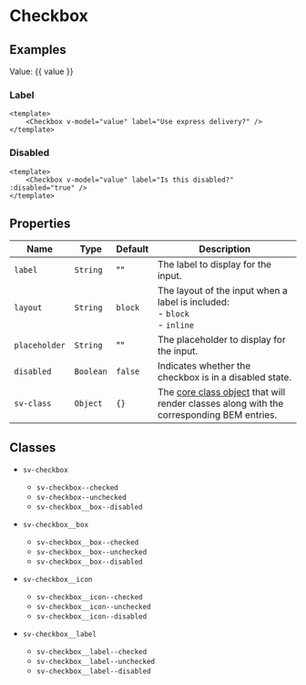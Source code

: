 <script setup>
import { ref } from "vue";
import { Checkbox } from "@/components";

const value = ref(false);
</script>

# Checkbox

## Examples

Value: {{ value }}

<Checkbox v-model="value" />

### Label

<Checkbox v-model="value" label="Use express delivery?" />

```vue
<template>
    <Checkbox v-model="value" label="Use express delivery?" />
</template>
```

### Disabled

<Checkbox v-model="value" label="Is this disabled?" :disabled="true" />

```vue
<template>
    <Checkbox v-model="value" label="Is this disabled?" :disabled="true" />
</template>
```

## Properties

| Name          | Type      | Default | Description                                                                                                        |
| ------------- | --------- | ------- | ------------------------------------------------------------------------------------------------------------------ |
| `label`       | `String`  | ""      | The label to display for the input.                                                                                |
| `layout`      | `String`  | `block` | The layout of the input when a label is included:<br/>- `block`<br/>- `inline`                                     |
| `placeholder` | `String`  | ""      | The placeholder to display for the input.                                                                          |
| `disabled`    | `Boolean` | `false` | Indicates whether the checkbox is in a disabled state.                                                             |
| `sv-class`    | `Object`  | `{}`    | The [core class object](/components/core-class) that will render classes along with the corresponding BEM entries. |

## Classes

- `sv-checkbox`
  - `sv-checkbox--checked`
  - `sv-checkbox--unchecked`
  - `sv-checkbox__box--disabled`

- `sv-checkbox__box`
  - `sv-checkbox__box--checked`
  - `sv-checkbox__box--unchecked`
  - `sv-checkbox__box--disabled`

- `sv-checkbox__icon`
  - `sv-checkbox__icon--checked`
  - `sv-checkbox__icon--unchecked`
  - `sv-checkbox__icon--disabled`

- `sv-checkbox__label`
  - `sv-checkbox__label--checked`
  - `sv-checkbox__label--unchecked`
  - `sv-checkbox__label--disabled`